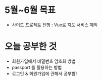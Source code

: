 # 5월~6월 목표 
 - 사이드 프로젝트 진행 : Vue로 지도 서비스 제작 

# 오늘 공부한 것
  - 회원가입에서 비밀번호 암호화 방법
  - passport 를 활용하는 방법
  - 로그인 & 회원가입에 관해서 공부함!